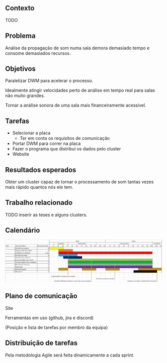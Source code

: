 ## Contexto

TODO

## Problema

Análise da propagação de som numa sala demora demasiado tempo e consome demasiados recursos.

## Objetivos

Paralelizar DWM para acelerar o processo.

Idealmente atingir velocidades perto de análise em tempo real para salas não muito grandes.

Tornar a análise sonora de uma sala mais financeiramente acessível.

## Tarefas

- Selecionar a placa
	+ Ter em conta os requisitos de comunicação
- Portar DWM para correr na placa
- Fazer o programa que distribui os dados pelo cluster
- Website

## Resultados esperados
Obter um cluster capaz de tornar o processamento de som tantas vezes mais rápido quantos nós ele tem.

## Trabalho relacionado

TODO inserir as teses e alguns clusters.

## Calendário

![Calendário](./plano.PNG)

## Plano de comunicação

Site

Ferramentas em uso (github, jira e discord)

(Posição e lista de tarefas por membro da equipa)

## Distribuição de tarefas

Pela metodologia Agile será feita dinamicamente a cada sprint.
